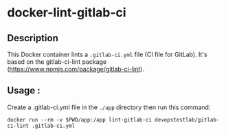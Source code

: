# docker-lint-gitlab-ci

## Description

This Docker container lints a `.gitlab-ci.yml` file (CI file for GitLab).  It's based on the gitlab-ci-lint package (https://www.npmjs.com/package/gitlab-ci-lint).

## Usage :

Create a .gitlab-ci.yml file in the `./app` directory then run this command:

```
docker run --rm -v $PWD/app:/app lint-gitlab-ci devopstestlab/gitlab-ci-lint .gitlab-ci.yml
```
